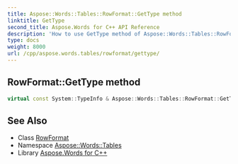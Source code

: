 ```yaml
---
title: Aspose::Words::Tables::RowFormat::GetType method
linktitle: GetType
second_title: Aspose.Words for C++ API Reference
description: 'How to use GetType method of Aspose::Words::Tables::RowFormat class in C++.'
type: docs
weight: 8000
url: /cpp/aspose.words.tables/rowformat/gettype/
---
```

## RowFormat::GetType method




```cpp
virtual const System::TypeInfo & Aspose::Words::Tables::RowFormat::GetType() const override
```

## See Also

* Class [RowFormat](../)
* Namespace [Aspose::Words::Tables](../../)
* Library [Aspose.Words for C++](../../../)
